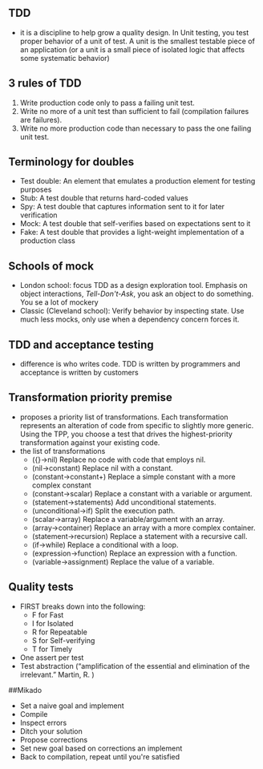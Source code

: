 ## TDD

* it is a discipline to help grow a quality design. In Unit testing, you test proper behavior of a unit of test. A unit is the smallest testable piece of an application (or a unit is a small piece of isolated logic that affects some systematic behavior)
	
## 3 rules of TDD
1. Write production code only to pass a failing unit test.
2. Write no more of a unit test than sufficient to fail (compilation failures are failures).
3. Write no more production code than necessary to pass the one failing unit test.
	
## Terminology for doubles
* Test double: An element that emulates a production element for testing purposes
* Stub: A test double that returns hard-coded values
* Spy: A test double that captures information sent to it for later verification
* Mock: A test double that self-verifies based on expectations sent to it
* Fake: A test double that provides a light-weight implementation of a production class	

## Schools of mock
* London school: focus TDD as a design exploration tool. Emphasis on object interactions, _Tell-Don't-Ask_, you ask an object to do something. You se a lot of mockery
* Classic (Cleveland school): Verify behavior by inspecting state. Use much less mocks, only use when a dependency concern forces it.
	
## TDD and acceptance testing
* difference is who writes code. TDD is written by programmers and acceptance is written by customers

## Transformation priority premise
* proposes a priority list of transformations. Each transformation represents an alteration of code from specific to slightly more generic. Using the TPP, you choose a test that drives the highest-priority transformation against your existing code.
* the list of transformations
	* ({}→nil) Replace no code with code that employs nil.
	* (nil→constant) Replace nil with a constant. 
	* (constant→constant+) Replace a simple constant with a more complex  constant
	* (constant→scalar) Replace a constant with a variable or argument.
	* (statement→statements) Add unconditional statements.
	* (unconditional→if) Split the execution path.
	* (scalar→array) Replace a variable/argument with an array.
	* (array→container) Replace an array with a more complex container.
	* (statement→recursion) Replace a statement with a recursive call.
	* (if→while) Replace a conditional with a loop.
	* (expression→function) Replace an expression with a function.
	* (variable→assignment) Replace the value of a variable.

## Quality tests
* FIRST breaks down into the following:
	* F for Fast
	* I for Isolated
	* R for Repeatable
	* S for Self-verifying
	* T for Timely
* One assert per test
* Test abstraction (“amplification of the essential and elimination of the irrelevant.” Martin, R. )

##Mikado
* Set a naive goal and implement
* Compile
* Inspect errors
* Ditch your solution
* Propose corrections
* Set new goal based on corrections an implement
* Back to compilation, repeat until you're satisfied